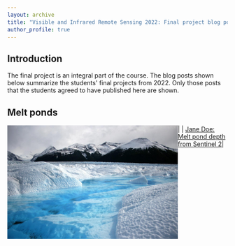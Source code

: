 ```yaml
---
layout: archive
title: "Visible and Infrared Remote Sensing 2022: Final project blog posts"
author_profile: true
---
```


## Introduction
The final project is an integral part of the course. The blog posts shown below summarize the students' final projects from 2022. Only those posts that the students agreed to have published here are shown. 

## Melt ponds

|<img src="/VIRS_2022/meltpond.jpg" align="left" width="390" > | [Jane Doe: Melt pond depth from Sentinel 2](meltpond.md)|


